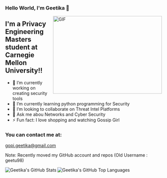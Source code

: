 ### Hello World, I'm Geetika  👋

 <img align="right" alt="GIF" src="https://github.com/arsentieva/arsentieva/blob/main/code.gif?raw=true" width="350" height="250" />


## I'm a Privacy Engineering Masters student at Carnegie Mellon University!!
- 🔭 I’m currently working on creating security tools
- 🌱 I’m currently learning python programming for Security
- 👯 I’m looking to collaborate on Threat Intel Platforms
- 💬 Ask me abou Networks and Cyber Security
- ⚡ Fun fact: I love shopping and watching Gossip Girl

### You can contact me at:
gopi.geetika@gmail.com

Note: Recently moved my GitHub account and repos (Old Username : geetu98)


<img align="left" alt="Geetika's GitHub Stats" src="https://github-readme-stats.vercel.app/api?username=GeetikaGopi&show_icons=true&hide_border=true" />

<img align="left" alt="Geetika's GitHub Top Languages" src="https://github-readme-stats.vercel.app/api/top-langs/?username=GeetikaGopi" />
